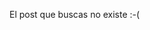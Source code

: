 <div><input type='hidden' id='title'  value='404 - Post no encontrado' />

El post que buscas no existe :-(

